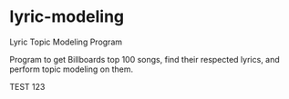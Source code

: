 # lyric-modeling
Lyric Topic Modeling Program

Program to get Billboards top 100 songs, find their respected lyrics, and perform topic modeling on them.

TEST 123
